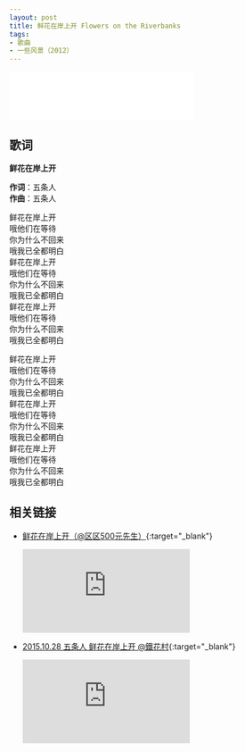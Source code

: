 ```yaml
---
layout: post
title: 鲜花在岸上开 Flowers on the Riverbanks
tags:
- 歌曲
- 一些风景（2012）
---
```


<iframe frameborder="no" border="0" marginwidth="0" marginheight="0" width=330 height=86 src="//music.163.com/outchain/player?type=2&id=28587869&auto=1&height=66"></iframe>

## 歌词

**鲜花在岸上开**

**作词**：五条人  
**作曲**：五条人

鲜花在岸上开  
哦他们在等待  
你为什么不回来  
哦我已全都明白  
鲜花在岸上开  
哦他们在等待  
你为什么不回来  
哦我已全都明白  
鲜花在岸上开  
哦他们在等待  
你为什么不回来  
哦我已全都明白

鲜花在岸上开  
哦他们在等待  
你为什么不回来  
哦我已全都明白  
鲜花在岸上开  
哦他们在等待  
你为什么不回来  
哦我已全都明白  
鲜花在岸上开  
哦他们在等待  
你为什么不回来  
哦我已全都明白

## 相关链接

- [鲜花在岸上开（@区区500元先生）](https://www.bilibili.com/video/BV1WT4y1L727/){:target="_blank"}
  
  <div class="iframe-container"><iframe class="responsive-iframe" src="http://player.bilibili.com/player.html?aid=926823292&cid=228394767&page=1" frameborder="no" allowfullscreen="true"></iframe></div>

- [2015.10.28 五条人 鲜花在岸上开 @鐵花村](https://www.bilibili.com/video/BV1FT4y177d3/){:target="_blank"}
  
  <div class="iframe-container"><iframe class="responsive-iframe" src="http://player.bilibili.com/player.html?aid=926616420&cid=217309218&page=1" frameborder="no" allowfullscreen="true"></iframe></div>
